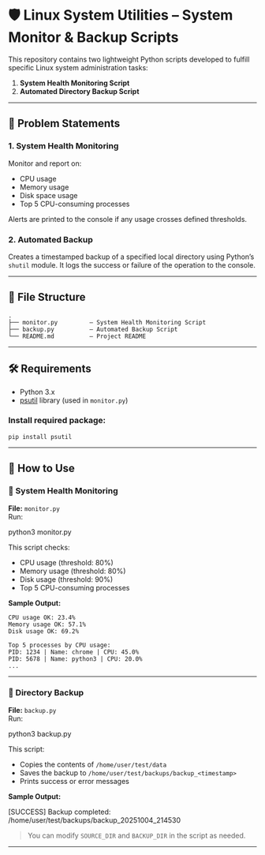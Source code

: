 # 🛡️ Linux System Utilities – System Monitor & Backup Scripts

This repository contains two lightweight Python scripts developed to fulfill specific Linux system administration tasks:

1. **System Health Monitoring Script**  
2. **Automated Directory Backup Script**

---

## 📌 Problem Statements

### 1. System Health Monitoring

Monitor and report on:

- CPU usage  
- Memory usage  
- Disk space usage  
- Top 5 CPU-consuming processes  

Alerts are printed to the console if any usage crosses defined thresholds.

### 2. Automated Backup

Creates a timestamped backup of a specified local directory using Python’s `shutil` module. It logs the success or failure of the operation to the console.

---

## 📂 File Structure
```
.  
├── monitor.py         – System Health Monitoring Script  
├── backup.py          – Automated Backup Script  
└── README.md          – Project README
```
---

## 🛠️ Requirements

- Python 3.x  
- [psutil](https://pypi.org/project/psutil/) library (used in `monitor.py`)

### Install required package:
```
pip install psutil
```
---

## 🚀 How to Use

### 🧠 System Health Monitoring

**File:** `monitor.py`  
Run:

python3 monitor.py

This script checks:

- CPU usage (threshold: 80%)  
- Memory usage (threshold: 80%)  
- Disk usage (threshold: 90%)  
- Top 5 CPU-consuming processes

**Sample Output:**
```
CPU usage OK: 23.4%  
Memory usage OK: 57.1%  
Disk usage OK: 69.2%

Top 5 processes by CPU usage:  
PID: 1234 | Name: chrome | CPU: 45.0%  
PID: 5678 | Name: python3 | CPU: 20.0%  
...
```

---

### 💾 Directory Backup

**File:** `backup.py`  
Run:

python3 backup.py

This script:

- Copies the contents of `/home/user/test/data`  
- Saves the backup to `/home/user/test/backups/backup_<timestamp>`  
- Prints success or error messages

**Sample Output:**

[SUCCESS] Backup completed: /home/user/test/backups/backup_20251004_214530

> You can modify `SOURCE_DIR` and `BACKUP_DIR` in the script as needed.

---


